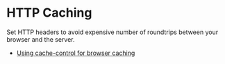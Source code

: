 # HTTP Caching

Set HTTP headers to avoid expensive number of roundtrips between your browser and the server.

- [Using cache-control for browser caching](https://varvy.com/pagespeed/cache-control.html)
